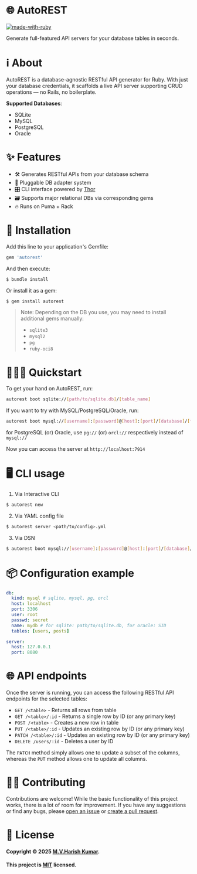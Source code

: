 # 🌐 AutoREST
[![made-with-ruby](https://img.shields.io/badge/Made%20with-Ruby-red)](https://www.ruby-lang.org)

Generate full-featured API servers for your database tables in seconds.

# ℹ About
AutoREST is a database-agnostic RESTful API generator for Ruby. With just your database credentials, it scaffolds a live API server supporting CRUD operations — no Rails, no boilerplate.

**Supported Databases**:

* SQLite
* MySQL
* PostgreSQL
* Oracle

# ✨ Features

* 🛠 Generates RESTful APIs from your database schema
* 🔌 Pluggable DB adapter system
* 🎛 CLI interface powered by [Thor](https://github.com/rails/thor)
* 🗃 Supports major relational DBs via corresponding gems
* 🔥 Runs on Puma + Rack

# 🚀 Installation
Add this line to your application's Gemfile:

```ruby
gem 'autorest'
```

And then execute:

```bash
$ bundle install
```

Or install it as a gem:

```bash
$ gem install autorest
```
> Note: Depending on the DB you use, you may need to install additional gems manually:
>  * `sqlite3`
>  * `mysql2`
>  * `pg`
>  * `ruby-oci8`

# 🏃🏻‍♀️ Quickstart
To get your hand on AutoREST, run:

```bash
autorest boot sqlite://[path/to/sqlite.db]/[table_name]
```

If you want to try with MySQL/PostgreSQL/Oracle, run:

```bash
autorest boot mysql://[username]:[password]@[host]:[port]/[database]/[table_name]
```

for PostgreSQL (or) Oracle, use `pg://` (or) `orcl://` respectively instead of `mysql://`

Now you can access the server at `http://localhost:7914`

# 🖥 CLI usage
1. Via Interactive CLI

```bash
$ autorest new
```

2. Via YAML config file

```bash
$ autorest server <path/to/config>.yml
```

3. Via DSN

```bash
$ autorest boot mysql://[username]:[password]@[host]:[port]/[database]/[table_name]
```

# 📦 Configuration example
```yaml
db:
  kind: mysql # sqlite, mysql, pg, orcl
  host: localhost
  port: 3306
  user: root
  passwd: secret
  name: mydb # for sqlite: path/to/sqlite.db, for oracle: SID
  tables: [users, posts]

server:
  host: 127.0.0.1
  port: 8080
```

# 🌐 API endpoints
Once the server is running, you can access the following RESTful API endpoints for the selected tables:

* `GET /<table>` - Returns all rows from table
* `GET /<table>/:id` - Returns a single row by ID (or any primary key)
* `POST /<table>` - Creates a new row in table
* `PUT /<table>/:id` - Updates an existing row by ID (or any primary key)
* `PATCH /<table>/:id` - Updates an existing row by ID (or any primary key)
* `DELETE /users/:id` - Deletes a user by ID

The `PATCH` method simply allows one to update a subset of the columns, whereas the `PUT` method allows one to update all columns.

# ✍🏻 Contributing
Contributions are welcome! While the basic functionality of this project works, there is a lot of room for improvement.  If you have any suggestions or find any bugs, please [open an issue](https://github.com/harishtpj/AutoREST/issues/new/choose) or [create a pull request](https://github.com/harishtpj/AutoREST/pulls).

# 📝 License

#### Copyright © 2025 [M.V.Harish Kumar](https://github.com/harishtpj). <br>
#### This project is [MIT](https://github.com/harishtpj/AutoREST/blob/0341e153b1a8a1df139ff7225cb5f997818db89b/LICENSE) licensed.